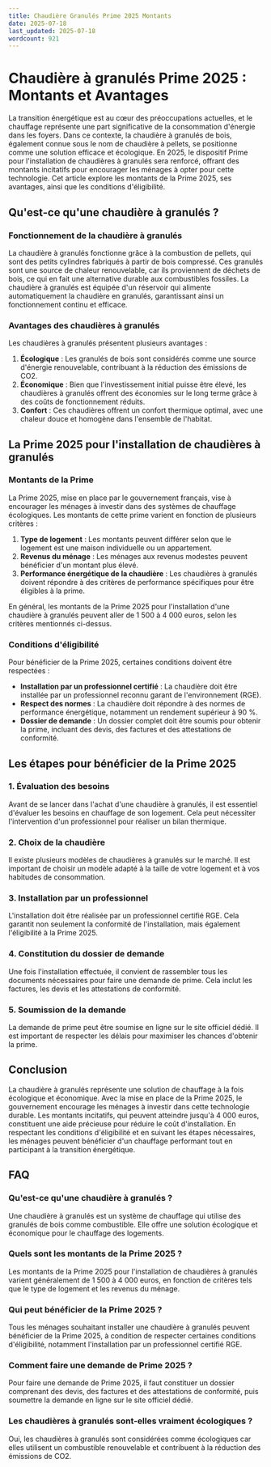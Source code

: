 ```yaml
---
title: Chaudière Granulés Prime 2025 Montants
date: 2025-07-18
last_updated: 2025-07-18
wordcount: 921
---
```


# Chaudière à granulés Prime 2025 : Montants et Avantages

La transition énergétique est au cœur des préoccupations actuelles, et le chauffage représente une part significative de la consommation d'énergie dans les foyers. Dans ce contexte, la chaudière à granulés de bois, également connue sous le nom de chaudière à pellets, se positionne comme une solution efficace et écologique. En 2025, le dispositif Prime pour l'installation de chaudières à granulés sera renforcé, offrant des montants incitatifs pour encourager les ménages à opter pour cette technologie. Cet article explore les montants de la Prime 2025, ses avantages, ainsi que les conditions d'éligibilité.

## Qu'est-ce qu'une chaudière à granulés ?

### Fonctionnement de la chaudière à granulés

La chaudière à granulés fonctionne grâce à la combustion de pellets, qui sont des petits cylindres fabriqués à partir de bois compressé. Ces granulés sont une source de chaleur renouvelable, car ils proviennent de déchets de bois, ce qui en fait une alternative durable aux combustibles fossiles. La chaudière à granulés est équipée d'un réservoir qui alimente automatiquement la chaudière en granulés, garantissant ainsi un fonctionnement continu et efficace.

### Avantages des chaudières à granulés

Les chaudières à granulés présentent plusieurs avantages :

1. **Écologique** : Les granulés de bois sont considérés comme une source d'énergie renouvelable, contribuant à la réduction des émissions de CO2.
2. **Économique** : Bien que l'investissement initial puisse être élevé, les chaudières à granulés offrent des économies sur le long terme grâce à des coûts de fonctionnement réduits.
3. **Confort** : Ces chaudières offrent un confort thermique optimal, avec une chaleur douce et homogène dans l'ensemble de l'habitat.

## La Prime 2025 pour l'installation de chaudières à granulés

### Montants de la Prime

La Prime 2025, mise en place par le gouvernement français, vise à encourager les ménages à investir dans des systèmes de chauffage écologiques. Les montants de cette prime varient en fonction de plusieurs critères :

1. **Type de logement** : Les montants peuvent différer selon que le logement est une maison individuelle ou un appartement.
2. **Revenus du ménage** : Les ménages aux revenus modestes peuvent bénéficier d'un montant plus élevé.
3. **Performance énergétique de la chaudière** : Les chaudières à granulés doivent répondre à des critères de performance spécifiques pour être éligibles à la prime.

En général, les montants de la Prime 2025 pour l'installation d'une chaudière à granulés peuvent aller de 1 500 à 4 000 euros, selon les critères mentionnés ci-dessus.

### Conditions d'éligibilité

Pour bénéficier de la Prime 2025, certaines conditions doivent être respectées :

- **Installation par un professionnel certifié** : La chaudière doit être installée par un professionnel reconnu garant de l'environnement (RGE).
- **Respect des normes** : La chaudière doit répondre à des normes de performance énergétique, notamment un rendement supérieur à 90 %.
- **Dossier de demande** : Un dossier complet doit être soumis pour obtenir la prime, incluant des devis, des factures et des attestations de conformité.

## Les étapes pour bénéficier de la Prime 2025

### 1. Évaluation des besoins

Avant de se lancer dans l'achat d'une chaudière à granulés, il est essentiel d'évaluer les besoins en chauffage de son logement. Cela peut nécessiter l'intervention d'un professionnel pour réaliser un bilan thermique.

### 2. Choix de la chaudière

Il existe plusieurs modèles de chaudières à granulés sur le marché. Il est important de choisir un modèle adapté à la taille de votre logement et à vos habitudes de consommation.

### 3. Installation par un professionnel

L'installation doit être réalisée par un professionnel certifié RGE. Cela garantit non seulement la conformité de l'installation, mais également l'éligibilité à la Prime 2025.

### 4. Constitution du dossier de demande

Une fois l'installation effectuée, il convient de rassembler tous les documents nécessaires pour faire une demande de prime. Cela inclut les factures, les devis et les attestations de conformité.

### 5. Soumission de la demande

La demande de prime peut être soumise en ligne sur le site officiel dédié. Il est important de respecter les délais pour maximiser les chances d'obtenir la prime.

## Conclusion

La chaudière à granulés représente une solution de chauffage à la fois écologique et économique. Avec la mise en place de la Prime 2025, le gouvernement encourage les ménages à investir dans cette technologie durable. Les montants incitatifs, qui peuvent atteindre jusqu'à 4 000 euros, constituent une aide précieuse pour réduire le coût d'installation. En respectant les conditions d'éligibilité et en suivant les étapes nécessaires, les ménages peuvent bénéficier d'un chauffage performant tout en participant à la transition énergétique.

## FAQ

### Qu'est-ce qu'une chaudière à granulés ?

Une chaudière à granulés est un système de chauffage qui utilise des granulés de bois comme combustible. Elle offre une solution écologique et économique pour le chauffage des logements.

### Quels sont les montants de la Prime 2025 ?

Les montants de la Prime 2025 pour l'installation de chaudières à granulés varient généralement de 1 500 à 4 000 euros, en fonction de critères tels que le type de logement et les revenus du ménage.

### Qui peut bénéficier de la Prime 2025 ?

Tous les ménages souhaitant installer une chaudière à granulés peuvent bénéficier de la Prime 2025, à condition de respecter certaines conditions d'éligibilité, notamment l'installation par un professionnel certifié RGE.

### Comment faire une demande de Prime 2025 ?

Pour faire une demande de Prime 2025, il faut constituer un dossier comprenant des devis, des factures et des attestations de conformité, puis soumettre la demande en ligne sur le site officiel dédié.

### Les chaudières à granulés sont-elles vraiment écologiques ?

Oui, les chaudières à granulés sont considérées comme écologiques car elles utilisent un combustible renouvelable et contribuent à la réduction des émissions de CO2.
